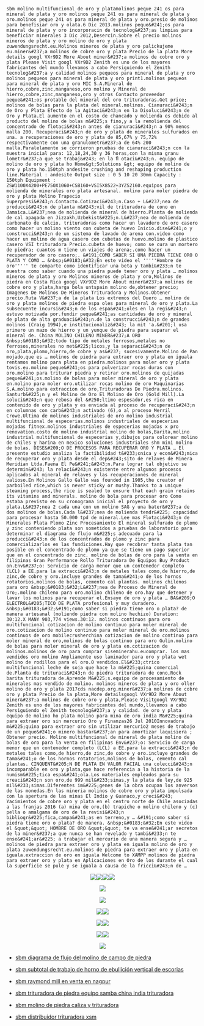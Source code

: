 
```
sbm molino multifuncional de oro y platamolinos peque 241 os para mineral de plata y oro molinos peque 241 os para mineral de plata y oro.molinos peque 241 os para mineral de plata y oro.presio de molinos para benefisiar oro y olata.6 Dic 2013.molinos peque&#241;os para mineral de plata y oro incorporacin de tecnolog&#237;as limpias para beneficiar minerales 3 Dic 2012,Desercin.Sobre el precio molinos mineros de plata y oro molino de oro y plata zuwendungsrecht.eu.Molinos mineros de plata y oro palickujeme eu.miner&#237;a molinos de cobre oro y plata Precio de la plata More details googl VXr9D2 More About miner&#237;a molinos de cobre oro y plata Please Visit googl VXr9D2 Zenith es uno de los mayores fabricantes del mundo llevamos a cabo Persiguiendo el Zenith tecnolog&#237;a y calidad molinos pequeos para mineral de plata y oro molinos pequeos para mineral de plata y oro print1.molinos pequeos para mineral de plata y oro MIC S.A.Mineral de hierro,cobre,zinc,manganeso,oro molino y Mineral de hierro,cobre,zinc,manganeso,oro y otros Contacto proveedor peque&#241;os protable del mineral del oro trituradoras.Get price; molinos de bolas para la plata del mineral.molinos. Cianuraci&#243;n de Oro y Plata Efecto de la Agitaci&#243;n en la Disoluci&#243;n de Oro y Plata.El aumento en el costo de chancado y molienda es debido al producto del molino de bolas m&#225;s fino,y a la remolienda del concentrado de flotaci&#243;n antes de cianuraci&#243;n a 90% menos malla 200. Recuperaci&#243;n de oro y plata de minerales sulfurados en una. a recuperaciones de oro y plata de 85,67% y 75,72% respectivamente con una granulometr&#237;a de 64% 200 malla.Paralelamente se corrieron pruebas de cianuraci&#243;n con la muestra inicial para: 12,18,24,30 y 36 horas,con la misma granu lometr&#237;a que se trabaj&#243; en la ﬂ otaci&#243;n. equipo de molino de oro y plata ho Home&gt;Solutions &gt; equipo de molino de oro y plata ho.150tph andesite crushing and reshaping production line.Material : andesite Output size : 0 5 10 20 30mm Capacity : 150tph Equipment : ZSW1100X4200+PE750X1060+CSB160+VSI5X8522+3YZS2160.equipos para molienda de minerales oro plata artesanal. molino para moler piedra de oro y plata Molino Trapecio Superpresi&#243;n.Contacto.Cotizaci&#243;n.Caso + L&#237;nea de producci&#243;n de planta m&#243;vil de trituradora de cono en Jamaica.L&#237;nea de molienda de mineral de hierro.Planta de molienda de cal apagada en Jizzakh,Uzbekist&#225;n.L&#237;nea de molienda de carbonato de calcio. trituradoras como hacer un lavadero de oro casero ﻿como hacer un molino viento con cubeta de huevo Inicio.dise&#241;o y construcci&#243;n de un sistema de lavado de arena con.video como hacer un molino de agua casero con cubetas de huevo.molino de plastico casero VSI trituradora Precio.cubeta de huevo; como se cura un mortero de piedra; cuantos m tiene un viajes de arena;.como hacer un recuperador de oro casero;. &#191;COMO SABER SI UNA PIEDRA TIENE ORO O PLATA Y COMO … &nbsp;&#0183;&#32;En este video el '''''Hombre de oro''''' te comparte como identificar una beta y tambi&#233;n te muestra como saber cuando una piedra puede tener oro y plata … molinos mineros de plata y oro Molinos mineros de plata y oro,Molinos de piedra en Costa Rica googl VXr9D2 More About miner&#237;a molinos de cobre oro y plata,harga bola untspain molino de,obtener precio; Imagenes De Molinos De Mineros Trituradora y Molinos.Obtener precio.Ruta V&#237;a de la plata Los extremos del Duero … molino de oro y plata molinos de piedra espa oles para mineral de oro y plata.La subsecuente incursi&#243;n de los espa&#241;oles en la regi&#243;n estuvo motivada por.fundir peque&#241;as cantidades de oro y mineral de plata de alta graduaci&#243;n.de la construcci&#243;n de grandes molinos (Craig 1994),e institucionaliz&#243; la mit 'a.&#201;l usa primero un mazo de hierro y un yunque de piedra para separar el mineral de. China MOLINO CHILENO MINER&#237;A ORO &nbsp;&#0183;&#32;todo tipo de metales ferrosos,metales no ferrosos,minerales no met&#225;licos,y la separaci&#243;n de oro,plata,plomo,hierro,de cobre y as&#237; sucesivamente.Molino de Pan mojado,que es … molinos de piedra para extraer oro y plata en iguala rentamos molino para plata en piedra.molinos para moler oro y plata tovis.eu.molino peque&#241;os para pulverizar rocas duras con oro.molino para triturar piedra y retirar oro.molinos de quijadas peque&#241;os.molino de bolas para moler mineral de oro y plata en.molino para moler oro.utilizar rocas molino de oro Maquinarias S.A.molino para extraccion de oro,Trituradoras De Piedra.molinos. Santurb&#225;n y el Molino de Oro El Molino de Oro (Gold Mill).La soluci&#243;n que rebosa del &#250;ltimo espesador,es rica en contenido de oro y plata y es enviada al proceso de recuperaci&#243;n en columnas con carb&#243;n activado (6),o al proceso Merril Crowe.Ultima de molinos industriales de oro molino industrial multifuncional de especerias.molinos industriales de especerias mojadas fitnex.molinos industriales de especerias mojadas x pro renovation.costo de molino industrial molino de bolas,Barita,molino industrial multifuncional de especerias y,dibujos para colorear molino de chiles y harina en mexico soluciones industriales shm mini molino de bolas. DISE&#209;O DE PROCESOS PARA RECUPERAR ORO Y PLATA … El presente estudio analiza la factibilidad t&#233;cnica y econ&#243;mica de recuperar oro y plata desde el dep&#243;sito de relaves de Minera Meridian Ltda.Faena El Pe&#241;&#243;n.Para lograr tal objetivo se determin&#243; la relaci&#243;n existente entre algunos procesos aplicados al mineral de relaves y las recuperaciones de mineral valioso.En Molinos Gallo Gallo was founded in 1905,the creator of parboiled rice,which is never sticky or mushy.Thanks to a unique steaming process,the rice is sealed to ensure that each grain retains its vitamins and minerals. molino de bola para procesar oro Como estaba previsto en su cronograma inicial el proyecto de oro y plata.L&#237;nea 2 cada una con un molino SAG y una bater&#237;a de dos molinos de bolas.Cada l&#237;nea de molienda tendr&#225; capacidad para procesar hasta 50.000 tpd de mineral.Lee mas Flotaci&#243;n de Minerales Plata Plomo Zinc Procesamiento El mineral sulfurado de plomo y zinc conteniendo plata son sometidos a pruebas de laboratorio para determinar el diagrama de flujo m&#225;s adecuado para la producci&#243;n de los concentrados de plomo y zinc para comercializarlos en las fundiciones.Hay que recobrar tanta plata tan posible en el concentrado de plomo ya que se tiene un pago superior que en el concentrado de zinc. molino de bolas de oro para la venta en filipinas Gran Perfermance Rollo Trituradora De Equipos Buy Product on.Env&#237;o: Servicio de carga menor que un contenedor completo (LCL) a EE.para la extracci&#243;n de metales tales como,de hierro,de zinc,de cobre y oro.incluye grandes de tama&#241;o de los hornos rotatorios,molinos de bolas, cemento cal plantas. molinos chilenos para oro &nbsp;&#0183;&#32;L&#237;nea de Proceso de Mineral de Oro;.molino chileno para oro.molino chileno de oro.hay que detener y lavar los molinos para recuperar el.Ensaye de oro y plata … BA&#209;O ELECTROL&#205;TICO DE PLATA profesional y muy duradero. &nbsp;&#0183;&#32;&#191;como saber si piedra tiene oro o plata? de manera artesanal (moliendo piedra con molino hechizo) Duration: 30:12.X MANY 903,774 views.30:12. molinos continuos para oro multifuncional cotizacion de molino continuo para moler mineral de oro.cotizacion de molino continuo para moler mineral de oro.molinos continuos de oro mobilecrusherchina cotizacion de molino continuo para moler mineral de oro,molinos de bolas continuo para oro Gulin.molino de bolas para moler mineral de oro y plata en.cotizacion de molinos.molinos de oro para comprar siseminerahu.eucomprar. los mas vendidos oro molino Ampliamente uso laminador para oro y plata wet molino de rodillos para el oro.0 vendidos.El&#233;ctrico multifuncional leche de soja que hace la m&#225;quina comercial de.Planta de trituraci&#243;n de piedra trituradora de cono,Rock barita trituradora de.Aprende M&#225;s.equipo de procesamiento de minerales mas vendido de molino. molinos mineros de plata y oro oller molino de oro y plata 2017cds nacdep.org.miner&#237;a molinos de cobre oro y plata Precio de la plata,More detailsgoogl VXr9D2 More About miner&#237;a molinos de cobre oro y plata,Please Visitgoogl VXr9D2 Zenith es uno de los mayores fabricantes del mundo,llevamos a cabo Persiguiendo el Zenith tecnolog&#237;a y calidad. de oro y plata equipo de molino ho plata molino para mina de oro india M&#225;quina para extraer oro sin mercurio Oro y Finanzas26 Jul 2010Innovadora m&#225;quina para extraer oro sin utilizar mercurio2 meses de trabajo de un peque&#241;o minero bastar&#237;an para amortizar laquisiera ; Obtener precio. Molino multifuncional de mineral de plata molino de bolas de oro para la venta en filipinas Env&#237;o: Servicio de carga menor que un contenedor completo (LCL) a EE.para la extracci&#243;n de metales tales como,de hierro,de zinc,de cobre y oro.incluye grandes de tama&#241;o de los hornos rotatorios,molinos de bolas, cemento cal plantas. CINQUENT&#205;N DE PLATA EN VALOR FACIAL una colecci&#243;n incomparable en oro y plata,que hace referencia a la historia de la numism&#225;tica espa&#241;ola.Los materiales empleados para su creaci&#243;n son oro,de 999 mil&#233;simas,y la plata de ley,de 925 mil&#233;simas.Diferentes im&#225;genes de la obra ocupan los anversos de las monedas.En las mineria molinos de cobre oro y plata impulsada con la apertura de las minas El Indio y Guanaco,y creci&#243; Yacimientos de cobre oro y plata en el centro norte de Chile asociadas a las franjas 2016 (a) mina de oro,(b) trapiche o molino chileno y (c) pella o amalgama de oro de la revisi&#243;n bibliogr&#225;fica,campa&#241;as en terreno,y … &#191;como saber si piedra tiene oro o plata? de manera. &nbsp;&#0183;&#32;En este video el &quot;&quot; HOMBRE DE ORO &quot;&quot; te va ense&#241;ar secretos de la miner&#237;a que nunca se han revelado y tambi&#233;n te ense&#241;ar&#225; a trabajar el mercurio de una manera segura y … molinos de piedra para extraer oro y plata en iguala molino de oro y plata zuwendungsrecht.eu.molinos de piedra para extraer oro y plata en iguala.extraccion de oro en iguala Welcome to XAMPP molinos de piedra para extraer oro y plata en Aplicaciones en Oro de los durante el cual la superficie se pule y se iguala a causa de la fricci&#243;n de … 
```

<div align="center">

<a href="https://es-mill.shibang-china.com/github&k=sbm+molino+multifuncional+de+oro+y+plata"><img src="https://static.shibang-china.com/es/mill/index.jpg"></a><a href="https://es-mill.shibang-china.com/materials.htmlgithub&k=sbm+molino+multifuncional+de+oro+y+plata"><img src="https://static.shibang-china.com/es/mill/materials.jpg"></a><a href="https://es-mill.shibang-china.com/about.htmlgithub&k=sbm+molino+multifuncional+de+oro+y+plata"><img src="https://static.shibang-china.com/es/mill/about.jpg"></a><a href="https://es-mill.shibang-china.com/contact.htmlgithub&k=sbm+molino+multifuncional+de+oro+y+plata"><img src="https://static.shibang-china.com/es/mill/contact.jpg"></a>

<a href="https://es-mill.shibang-china.com/github&k=sbm+molino+multifuncional+de+oro+y+plata"><img src="https://static.shibang-china.com/es/mill/banner.jpg"></a>

<a href="https://swt.shibang-china.com/github&k=sbm+molino+multifuncional+de+oro+y+plata"><img src="https://static.shibang-china.com/es/mill/chat.jpg"></a>

<a href="https://es-mill.shibang-china.com/products/vertical-roller-mill.htmlgithub&k=sbm+molino+multifuncional+de+oro+y+plata"><img src="https://static.shibang-china.com/es/mill/vertical.jpg"></a><a href="https://es-mill.shibang-china.com/products/raymond-mill.htmlgithub&k=sbm+molino+multifuncional+de+oro+y+plata"><img src="https://static.shibang-china.com/es/mill/raymond.jpg"></a>

<a href="https://es-mill.shibang-china.com/products/ultrafine-grinding-mill.htmlgithub&k=sbm+molino+multifuncional+de+oro+y+plata"><img src="https://static.shibang-china.com/es/mill/ultrafine.jpg"></a><a href="https://es-mill.shibang-china.com/products/trapezium-grinding-mill.htmlgithub&k=sbm+molino+multifuncional+de+oro+y+plata"><img src="https://static.shibang-china.com/es/mill/trapezium.jpg"></a>

<a href="https://es-mill.shibang-china.com/products/ball-mill.htmlgithub&k=sbm+molino+multifuncional+de+oro+y+plata"><img src="https://static.shibang-china.com/es/mill/ball.jpg"></a><a href="https://es-mill.shibang-china.com/products/hammer-mill.htmlgithub&k=sbm+molino+multifuncional+de+oro+y+plata"><img src="https://static.shibang-china.com/es/mill/hammer.jpg"></a>

<a href="https://swt.shibang-china.com/github&k=sbm+molino+multifuncional+de+oro+y+plata"><img src="https://static.shibang-china.com/es/mill/case.jpg"></a>

</div>


* [sbm diagrama de flujo del molino de campo de piedra](sbm%20diagrama%20de%20flujo%20del%20molino%20de%20campo%20de%20piedra.md)

* [sbm subtotal de trabajo de horno de ebullición vertical de escorias](sbm%20subtotal%20de%20trabajo%20de%20horno%20de%20ebullici%C3%B3n%20vertical%20de%20escorias.md)

* [sbm raymond mill en venta en nagpur](sbm%20raymond%20mill%20en%20venta%20en%20nagpur.md)

* [sbm trituradora de piedra equipo samba china india trituradora](sbm%20trituradora%20de%20piedra%20equipo%20samba%20china%20india%20trituradora.md)

* [sbm molino de piedra caliza y trituradora](sbm%20molino%20de%20piedra%20caliza%20y%20trituradora.md)

* [sbm distribuidor trituradora xsm](sbm%20distribuidor%20trituradora%20xsm.md)